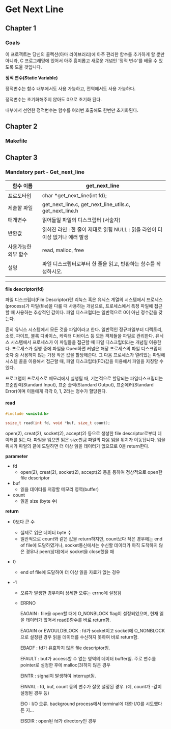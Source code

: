 # Get Next Line

## Chapter 1

### Goals
이 프로젝트는 당신의 콜렉션(아마 라이브러리)에 아주 편리한 함수를 추가하게 할 뿐만 아니라, C 프로그래밍에 있어서 아주 흥미롭고 새로운 개념인 '정적 변수'를 배울 수 있도록 도울 것입니다.

**정적 변수(Static Variable)**

정적변수는 함수 내부에서도 사용 가능하고, 전역에서도 사용 가능하다.

정적변수는 초기화해주지 않아도 0으로 초기화 된다.

내부에서 선언한 정적변수는 함수를 여러번 호출해도 한번만 초기화된다.

## Chapter 2

### Makefile


## Chapter 3

### Mandatory part - Get_next_line

|함수 이름|get_next_line|
|-|-|
|프로토타입|char *get_next_line(int fd);
|제출할 파일|get_next_line.c, get_next_line_utils.c, get_next_line.h|
매개변수	|읽어들일 파일의 디스크립터 (서술자)
반환값	|읽혀진 라인 : 한 줄이 제대로 읽힘 NULL : 읽을 라인이 더이상 없거나 에러 발생
사용가능한 외부 함수	|read, malloc, free
설명	|파일 디스크립터로부터 한 줄을 읽고, 반환하는 함수를 작성하시오.

-------------------

**file descriptor(fd)**

파일 디스크립터(File Descriptor)란 리눅스 혹은 유닉스 계열의 시스템에서 프로세스(process)가 파일(file)을 다룰 때 사용하는 개념으로, 프로세스에서 특정 파일에 접근할 때 사용하는 추상적인 값이다. 파일 디스크럽터는 일반적으로 0이 아닌 정수값을 갖는다. 

흔히 유닉스 시스템에서 모든 것을 파일이라고 한다. 일반적인 정규파일부터 디렉토리, 소켓, 파이프, 블록 디바이스, 케릭터 디바이스 등 모든 객체들을 파일로 관리한다. 유닉스 시스템에서 프로세스가 이 파일들을 접근할 때 파일 디스크립터라는 개념일 이용한다. 프로세스가 실행 중에 파일을 Open하면 커널은 해당 프로세스의 파일 디스크립터 숫자 중 사용하지 않는 가장 작은 값을 할당해준다. 그 다음 프로세스가 열려있는 파일에 시스템 콜을 이용해서 접근할 때, 파일 디스크립터(FD)값을 이용해서 파일을 지칭할 수 있다.

프로그램이 프로세스로 메모리에서 실행될 때, 기본적으로 할당되는 파일디스크립터는 표준입력(Standard Input), 표준 출력(Standard Output), 표준에러(Standard Error)이며 이들에게 각각 0, 1, 2라는 정수가 할당된다.

#### read
```C
#include <unistd.h>

ssize_t read(int fd, void *buf, size_t count);
```
open(2), creat(2), socket(2), accept(2) 등으로 생성한 file descriptor로부터 데이터를 읽는다. 파일을 읽으면 읽은 size만큼 파일의 다음 읽을 위치가 이동됩니다. 읽을 위치가 파일의 끝에 도달하면 더 이상 읽을 데이터가 없으므로 0을 return한다.

**parameter**

- fd
    -  open(2), creat(2), socket(2), accept(2) 등을 통하여 정상적으로 open한 file descriptor
- buf
    - 읽을 데이터를 저장할 메모리 영역(buffer)
- count
    - 읽을 size (byte 수)

**return**

- 0보다 큰 수
    - 실제로 읽은 데이터 byte 수
    - 일반적으로 count와 같은 값을 return하지만, count보다 작은 경우에는 end of file에 도달하였거나, socket통신에서는 수신할 데이터가 아직 도착하지 않은 경우나 peer(상대)에서 socket을 close했을 때


- 0
    - end of file에 도달하여 더 이상 읽을 자료가 없는 경우


- -1
    - 오류가 발생한 경우이며 상세한 오류는 errno에 설정됨

	- ERRNO

		EAGAIN : file을 open할 때에 O_NONBLOCK flag이 설정되었으며, 
					현재 읽을 데이터가 없어서 read()함수를 바로 return함.
		
		EAGAIN or EWOULDBLOCK : fd가 socket이고 socket에 O_NONBLOCK으로 설정된 경우 
					읽을 데이터를 수신하지 못하여 바로 return함.
		
		EBADF :  fd가 유효하지 않은 file descriptor임.
		
		EFAULT : buf가 access할 수 없는 영역의 데이터 buffer임. 
					주로 변수를 pointer로 설정한 후에 malloc(3)하지 않은 경우
		
		EINTR : signal이 발생하여 interrupt됨.
		
		EINVAL : fd, buf, count 등의 변수가 잘못 설정된 경우. (예, count가 -값이 설정된 경우 등)
		
		EIO : I/O 오류. background process에서 terminal에 대한 I/O를 시도했다든 지...
		
		EISDIR : open된 fd가 directory인 경우

